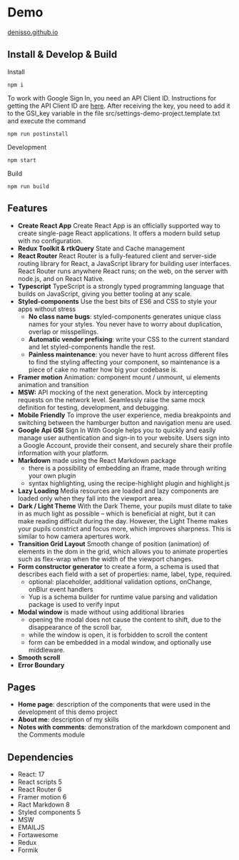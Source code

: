 # Demo

[denisso.github.io](https://denisso.github.io/)

## Install & Develop & Build
Install

`npm i `

To work with Google Sign In, you need an API Client ID. Instructions for getting the API Client ID are [here](https://developers.google.com/identity/gsi/web/guides/get-google-api-clientid). After receiving the key, you need to add it to the GSI_key variable in the file src/settings-demo-project.template.txt and execute the command 

`npm run postinstall`

Development

`npm start`

Build

`npm run build`

## Features
 - **Create React App** Create React App is an officially supported way to create single-page React applications. It offers a modern build setup with no configuration.
 - **Redux Toolkit & rtkQuery** State and Cache management
 - **React Router** React Router is a fully-featured client and server-side routing library for React, a JavaScript library for building user interfaces. React Router runs anywhere React runs; on the web, on the server with node.js, and on React Native.
 - **Typescript** TypeScript is a strongly typed programming language that builds on JavaScript, giving you better tooling at any scale.
 - **Styled-components** Use the best bits of ES6 and CSS to style your apps without stress
   - **No class name bugs**: styled-components generates unique class names for your styles. You never have to worry about duplication, overlap or misspellings.
   - **Automatic vendor prefixing**: write your CSS to the current standard and let styled-components handle the rest.
   - **Painless maintenance**: you never have to hunt across different files to find the styling affecting your component, so maintenance is a piece of cake no matter how big your codebase is.
  - **Framer motion** Animation: component mount / unmount, ui elements animation and transition
 - **MSW:**  API mocking of the next generation. Mock by intercepting requests on the network level. Seamlessly raise the same mock definition for testing, development, and debugging.
 - **Mobile Friendly** To improve the user experience, media breakpoints and switching between the hamburger button and navigation menu are used.
 - **Google Api GSI** Sign In With Google helps you to quickly and easily manage user authentication and sign-in to your website. Users sign into a Google Account, provide their consent, and securely share their profile information with your platform.
 - **Markdown** made using the React Markdown package
     - there is a possibility of embedding an iframe, made through writing your own plugin
     - syntax highlighting, using the recipe-highlight plugin and highlight.js
 - **Lazy Loading** Media resources are loaded and lazy components are loaded only when they fall into the viewport area.
 - **Dark / Light Theme** With the Dark Theme, your pupils must dilate to take in as much light as possible – which is beneficial at night, but it can make reading difficult during the day. However, the Light Theme makes your pupils constrict and focus more, which improves sharpness. This is similar to how camera apertures work.
 - **Transition Grid Layout** Smooth change of position (animation) of elements in the dom in the grid, which allows you to animate properties such as flex-wrap  when the width of the viewport changes.
 - **Form constructor generator** to create a form, a schema is used that describes each field with a set of properties: name, label, type, required. 
   - optional: placeholder, additional validation options, onChange, onBlur event handlers
   - Yup is a schema builder for runtime value parsing and validation package is used to verify input
- **Modal window** is made without using additional libraries
   - opening the modal does not cause the content to shift, due to the disappearance of the scroll bar,
   - while the window is open, it is forbidden to scroll the content
   - form can be embedded in a modal window, and optionally use middleware.
 - **Smooth scroll**
 - **Error Boundary**

## Pages
- **Home page**: description of the components that were used in the development of this demo project
- **About me**: description of my skills
- **Notes with comments**: demonstration of the markdown component and the Comments module

## Dependencies
-  React: 17
-  React scripts 5
-  React Router 6
-  Framer motion 6
-  Ract Markdown 8
-  Styled components 5
-  MSW
-  EMAILJS
-  Fortawesome
-  Redux
-  Formik
